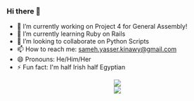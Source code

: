 ### Hi there 👋

- 🔭 I’m currently working on Project 4 for General Assembly!
- 🌱 I’m currently learning Ruby on Rails
- 👯 I’m looking to collaborate on Python Scripts
- 📫 How to reach me: sameh.yasser.kinawy@gmail.com
- 😄 Pronouns: He/Him/Her
- ⚡ Fun fact: I'm half Irish half Egyptian
<p align="center"><img src="https://github-readme-stats.vercel.app/api?username=kinawy&theme=nightowl&show_icons=true&hide=issues,stars&count_private=true&hide_border=true" />
  <br />
<img src="https://github-readme-stats.vercel.app/api/top-langs/?username=kinawy&layout=compact&theme=nightowl&hide_border=true" /></p>

<!--
**kinawy/kinawy** is a ✨ _special_ ✨ repository because its `README.md` (this file) appears on your GitHub profile.
include_all_commits
custom_title


-->
